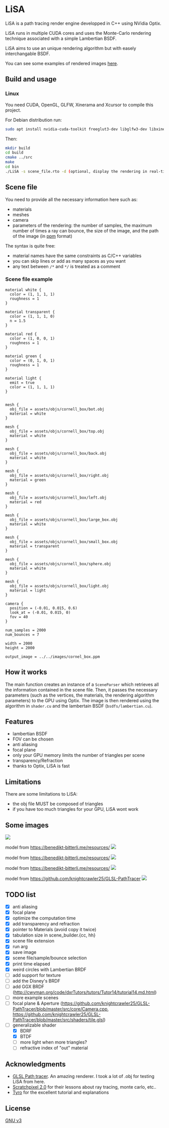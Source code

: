 # LiSA

LiSA is a path tracing render engine developped in C++ using NVidia Optix.

LiSA runs in multiple CUDA cores and uses the Monte-Carlo rendering technique associated with a simple Lambertian BSDF.

LiSA aims to use an unique rendering algorithm but with easely interchangable BSDF.

You can see some examples of rendered images [here](#Some-images).

## Build and usage

### Linux
You need CUDA, OpenGL, GLFW, Xinerama and Xcursor to compile this project.

For Debian distribution run: 
```bash
sudo apt install nvidia-cuda-toolkit freeglut3-dev libglfw3-dev libxinerama-dev libxcursor-dev
```

Then:
```bash
mkdir build
cd build
cmake ../src
make
cd bin
./LiSA -s scene_file.rto -d (optional, display the rendering in real-time)
```

## Scene file
You need to provide all the necessary information here such as:
- materials
- meshes
- camera
- parameters of the rendering: the number of samples,
  the maximum number of times a ray can bounce, the size of the image,
  and the path of the image (in [ppm](https://fr.wikipedia.org/wiki/Portable_pixmap) format)

The syntax is quite free: 
- material names have the same constraints as C/C++ variables
- you can skip lines or add as many spaces as you want
- any text between ```/*``` and ```*/``` is treated as a comment

### Scene file example
```
material white {
  color = (1, 1, 1, 1)
  roughness = 1
}

material transparent {
  color = (1, 1, 1, 0)
  n = 1.5
}

material red {
  color = (1, 0, 0, 1)
  roughness = 1
}

material green {
  color = (0, 1, 0, 1)
  roughness = 1
}

material light {
  emit = true
  color = (1, 1, 1, 1)
}


mesh {
  obj_file = assets/objs/cornell_box/bot.obj
  material = white
}

mesh {
  obj_file = assets/objs/cornell_box/top.obj
  material = white
}

mesh {
  obj_file = assets/objs/cornell_box/back.obj
  material = white
}

mesh {
  obj_file = assets/objs/cornell_box/right.obj
  material = green
}

mesh {
  obj_file = assets/objs/cornell_box/left.obj
  material = red
}

mesh {
  obj_file = assets/objs/cornell_box/large_box.obj
  material = white
}

mesh {
  obj_file = assets/objs/cornell_box/small_box.obj
  material = transparent
}

mesh {
  obj_file = assets/objs/cornell_box/sphere.obj
  material = white
}

mesh {
  obj_file = assets/objs/cornell_box/light.obj
  material = light
}

camera {
  position = (-0.01, 0.015, 0.6)
  look_at = (-0.01, 0.015, 0)
  fov = 40
}

num_samples = 2000
num_bounces = 7

width = 2000
height = 2000

output_image = ../../images/cornel_box.ppm
```

## How it works
The main function creates an instance of a `SceneParser` which retrieves
all the information contained in the scene file. Then, it passes
the necessary parameters (such as the vertices, the materials, the rendering algorithm parameters)
to the GPU using Optix. The image is then rendered using the algorithm in `shader.cu` and the
lambertain BSDF (`bsdfs/lambertian.cu`).

## Features
- lambertian BSDF
- FOV can be chosen
- anti aliasing
- focal plane
- only your GPU memory limits the number of triangles per scene
- transparency/Refraction
- thanks to Optix, LiSA is fast

## Limitations
There are some limitations to LiSA:
- the obj file MUST be composed of triangles
- if you have too much triangles for your GPU, LiSA wont work

## Some images
![](img/cornel_box.png)

model from https://benedikt-bitterli.me/resources/
![](img/dragon_glass.png)

model from https://benedikt-bitterli.me/resources/
![](img/dragon_glass_yellow.png)

model from https://benedikt-bitterli.me/resources/
![](img/spaceship.png)

model from https://github.com/knightcrawler25/GLSL-PathTracer
![](img/tropical_island.png)

## TODO list
- [x] anti aliasing
- [x] focal plane
- [x] optimize the computation time
- [x] add transparency and refraction
- [x] pointer to Materials (avoid copy it twice)
- [x] tabulation size in scene_builder.{cc, hh}
- [x] scene file extension
- [x] run arg
- [x] save image
- [x] scene file/sample/bounce selection
- [x] print time elapsed
- [x] weird circles with Lambertian BRDF
- [ ] add support for texture
- [ ] add the Disney's BRDF
- [ ] add GGX BRDF (http://cwyman.org/code/dxrTutors/tutors/Tutor14/tutorial14.md.html)
- [ ] more example scenes
- [ ] focal plane & Aperture (https://github.com/knightcrawler25/GLSL-PathTracer/blob/master/src/core/Camera.cpp, https://github.com/knightcrawler25/GLSL-PathTracer/blob/master/src/shaders/tile.glsl)
- [ ] generalizable shader
  - [x] BDRF
  - [x] BTDF
  - [ ] more light when more triangles?
  - [ ] refractive index of "out" material

## Acknowledgments
- [GLSL Path tracer](https://github.com/knightcrawler25/GLSL-PathTracer). An amazing renderer. I took a lot of .obj for testing LiSA from here. 
- [Scratchpixel 2.0](https://www.scratchapixel.com/) for their lessons about ray tracing, monte carlo, etc..
- [Tyro](https://wwwtyro.net/2018/02/25/caffeine.html) for the excellent tutorial and explanations
## License
[GNU v3](https://choosealicense.com/licenses/gpl-3.0/)
